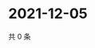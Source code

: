 # 2021-12-05

共 0 条

<!-- BEGIN WEIBO -->
<!-- 最后更新时间 Sun Dec 05 2021 07:14:32 GMT+0800 (China Standard Time) -->

<!-- END WEIBO -->
